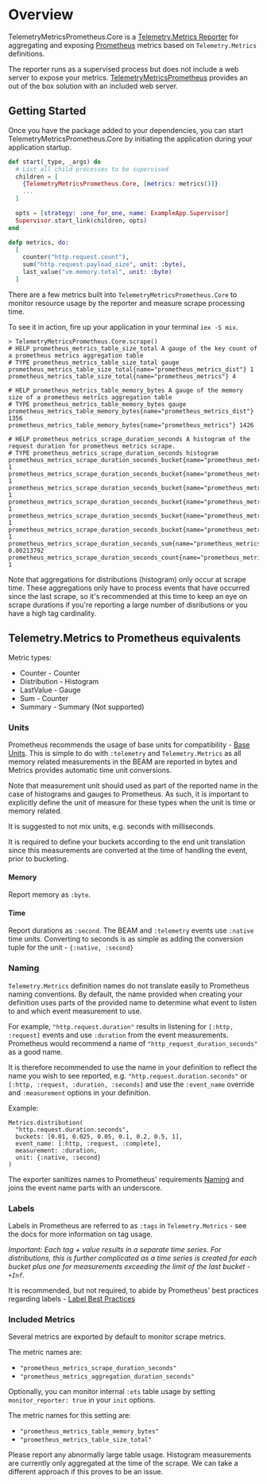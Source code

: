 # Overview

TelemetryMetricsPrometheus.Core is a [Telemetry.Metrics Reporter](https://hexdocs.pm/telemetry_metrics/overview.html#reporters) for aggregating and exposing [Prometheus](https://prometheus.io) metrics based on `Telemetry.Metrics` definitions. 

The reporter runs as a supervised process but does not include a web server to expose
your metrics. [TelemetryMetricsPrometheus](https://github.com/bryannaegele/telemetry_metrics_prometheus) provides an out of the box
solution with an included web server.

## Getting Started

Once you have the package added to your dependencies, you can start 
TelemetryMetricsPrometheus.Core by initiating the application during
your application startup.

```elixir
def start(_type, _args) do
  # List all child processes to be supervised
  children = [
    {TelemetryMetricsPrometheus.Core, [metrics: metrics()]}
    ...
  ]

  opts = [strategy: :one_for_one, name: ExampleApp.Supervisor]
  Supervisor.start_link(children, opts)
end

defp metrics, do:
  [
    counter("http.request.count"),
    sum("http.request.payload_size", unit: :byte),
    last_value("vm.memory.total", unit: :byte)
  ]

```

There are a few metrics built into `TelemetryMetricsPrometheus.Core` to 
monitor resource usage by the reporter and measure scrape processing time.

To see it in action, fire up your application in your terminal `iex -S mix`.

```
> TelemetryMetricsPrometheus.Core.scrape()
# HELP prometheus_metrics_table_size_total A gauge of the key count of a prometheus metrics aggregation table
# TYPE prometheus_metrics_table_size_total gauge
prometheus_metrics_table_size_total{name="prometheus_metrics_dist"} 1
prometheus_metrics_table_size_total{name="prometheus_metrics"} 4

# HELP prometheus_metrics_table_memory_bytes A gauge of the memory size of a prometheus metrics aggregation table
# TYPE prometheus_metrics_table_memory_bytes gauge
prometheus_metrics_table_memory_bytes{name="prometheus_metrics_dist"} 1356
prometheus_metrics_table_memory_bytes{name="prometheus_metrics"} 1426

# HELP prometheus_metrics_scrape_duration_seconds A histogram of the request duration for prometheus metrics scrape.
# TYPE prometheus_metrics_scrape_duration_seconds histogram
prometheus_metrics_scrape_duration_seconds_bucket{name="prometheus_metrics",le="0.05"} 1
prometheus_metrics_scrape_duration_seconds_bucket{name="prometheus_metrics",le="0.1"} 1
prometheus_metrics_scrape_duration_seconds_bucket{name="prometheus_metrics",le="0.2"} 1
prometheus_metrics_scrape_duration_seconds_bucket{name="prometheus_metrics",le="0.5"} 1
prometheus_metrics_scrape_duration_seconds_bucket{name="prometheus_metrics",le="1"} 1
prometheus_metrics_scrape_duration_seconds_bucket{name="prometheus_metrics",le="+Inf"} 1
prometheus_metrics_scrape_duration_seconds_sum{name="prometheus_metrics"} 0.00213792
prometheus_metrics_scrape_duration_seconds_count{name="prometheus_metrics"} 1
```

Note that aggregations for distributions (histogram) only occur at scrape time.
These aggregations only have to process events that have occurred since the last
scrape, so it's recommended at this time to keep an eye on scrape durations if
you're reporting a large number of disributions or you have a high tag cardinality.

## Telemetry.Metrics to Prometheus equivalents

Metric types:
* Counter - Counter
* Distribution - Histogram
* LastValue - Gauge
* Sum - Counter
* Summary - Summary (Not supported)

### Units

Prometheus recommends the usage of base units for compatibility - [Base Units](https://prometheus.io/docs/practices/naming/#base-units).
This is simple to do with `:telemetry` and `Telemetry.Metrics` as all memory
related measurements in the BEAM are reported in bytes and Metrics provides
automatic time unit conversions.

Note that measurement unit should used as part of the reported name in the case of
histograms and gauges to Prometheus. As such, it is important to explicitly define
the unit of measure for these types when the unit is time or memory related.

It is suggested to not mix units, e.g. seconds with milliseconds.

It is required to define your buckets according to the end unit translation
since this measurements are converted at the time of handling the event, prior
to bucketing.

#### Memory

Report memory as `:byte`.

#### Time

Report durations as `:second`. The BEAM and `:telemetry` events use `:native` time
units. Converting to seconds is as simple as adding the conversion tuple for
the unit - `{:native, :second}`

### Naming

`Telemetry.Metrics` definition names do not translate easily to Prometheus naming
conventions. By default, the name provided when creating your definition uses parts
of the provided name to determine what event to listen to and which event measurement
to use.

For example, `"http.request.duration"` results in listening for  `[:http, :request]`
events and use `:duration` from the event measurements. Prometheus would recommend
a name of `"http_request_duration_seconds"` as a good name.

It is therefore recommended to use the name in your definition to reflect the name
you wish to see reported, e.g. `"http.request.duration.seconds"` or `[:http, :request, :duration, :seconds]` and use the `:event_name` override and `:measurement` options in your definition.

Example:
```
Metrics.distribution(
  "http.request.duration.seconds",
  buckets: [0.01, 0.025, 0.05, 0.1, 0.2, 0.5, 1],
  event_name: [:http, :request, :complete],
  measurement: :duration,
  unit: {:native, :second}
)
```

The exporter sanitizes names to Prometheus' requirements [Naming](https://prometheus.io/docs/instrumenting/writing_exporters/#naming) and joins the event name parts with an underscore.

### Labels

Labels in Prometheus are referred to as `:tags` in `Telemetry.Metrics` - see the docs
for more information on tag usage.

*Important: Each tag + value results in a separate time series. For distributions, this
is further complicated as a time series is created for each bucket plus one for measurements
exceeding the limit of the last bucket - `+Inf`.*

It is recommended, but not required, to abide by Prometheus' best practices regarding labels -
[Label Best Practices](https://prometheus.io/docs/practices/naming/#labels)

### Included Metrics

Several metrics are exported by default to monitor scrape metrics.

The metric names are:

  * `"prometheus_metrics_scrape_duration_seconds"`
  * `"prometheus_metrics_aggregation_duration_seconds"`

Optionally, you can monitor internal `:ets` table usage by setting `monitor_reporter: true`
in your `init` options.

The metric names for this setting are:

  * `"prometheus_metrics_table_memory_bytes"`
  * `"prometheus_metrics_table_size_total"`


Please report any abnormally large table usage. Histogram measurements are currently only 
aggregated at the time of the scrape. We can take a different approach if this proves to be 
an issue.
